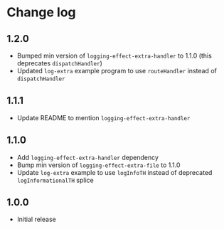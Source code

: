 # Change log

## 1.2.0

* Bumped min version of `logging-effect-extra-handler` to 1.1.0 (this deprecates `dispatchHandler`)
* Updated `log-extra` example program to use `routeHandler` instead of `dispatchHandler`

## 1.1.1

* Update README to mention `logging-effect-extra-handler`

## 1.1.0

* Add `logging-effect-extra-handler` dependency
* Bump min version of `logging-effect-extra-file` to 1.1.0
* Update `log-extra` example to use `logInfoTH` instead of deprecated `logInformationalTH` splice

## 1.0.0

* Initial release
